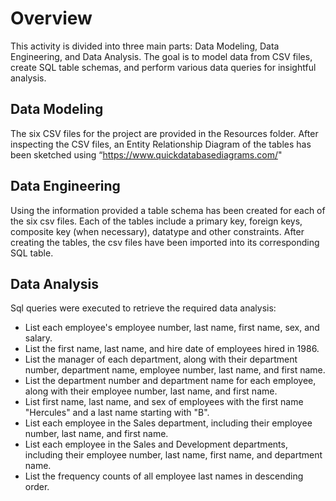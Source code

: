 # Overview
This activity is divided into three main parts: Data Modeling, Data Engineering, and Data Analysis. The goal is to model data from CSV files, create SQL table schemas, and perform various data queries for insightful analysis. 

## Data Modeling
The six CSV files for the project are provided in the Resources folder. After inspecting the CSV files, an Entity Relationship Diagram of the tables has been sketched using “https://www.quickdatabasediagrams.com/"

## Data Engineering
Using the information provided a  table schema has been created for each of the six csv files. Each of the tables include a primary key, foreign keys, composite key (when necessary), datatype and other constraints. After creating the tables, the csv files have been imported into its corresponding SQL table.

## Data Analysis
Sql queries were executed to retrieve the required data analysis:
* List each employee's employee number, last name, first name, sex, and salary.
* List the first name, last name, and hire date of employees hired in 1986.
* List the manager of each department, along with their department number, department name, employee number, last name, and first name.
* List the department number and department name for each employee, along with their employee number, last name, and first name.
* List first name, last name, and sex of employees with the first name "Hercules" and a last name starting with "B".
* List each employee in the Sales department, including their employee number, last name, and first name.
* List each employee in the Sales and Development departments, including their employee number, last name, first name, and department name.
* List the frequency counts of all employee last names in descending order.
